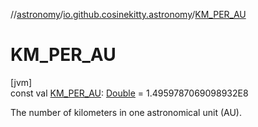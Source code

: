 //[astronomy](../../index.md)/[io.github.cosinekitty.astronomy](index.md)/[KM_PER_AU](-k-m_-p-e-r_-a-u.md)

# KM_PER_AU

[jvm]\
const val [KM_PER_AU](-k-m_-p-e-r_-a-u.md): [Double](https://kotlinlang.org/api/latest/jvm/stdlib/kotlin/-double/index.html) = 1.4959787069098932E8

The number of kilometers in one astronomical unit (AU).
